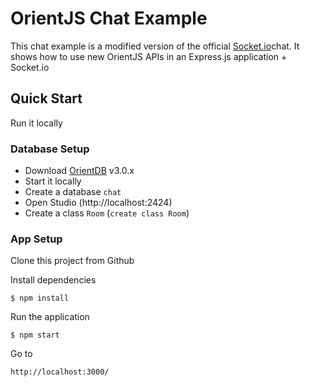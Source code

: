 # OrientJS Chat Example

This chat example is a modified version of the official [Socket.io](http://socket.io/get-started/chat/)chat. It shows how to use new OrientJS APIs  in an Express.js application + Socket.io

## Quick Start

Run it locally

### Database Setup

* Download [OrientDB](https://orientdb.com/download-2/) v3.0.x
* Start it locally
* Create a database `chat`
* Open Studio (http://localhost:2424)
* Create a class `Room`  (`create class Room`)


### App Setup

Clone this project from Github

Install dependencies

```
$ npm install
```

Run the application

```
$ npm start
```

Go to 

```
http://localhost:3000/
```